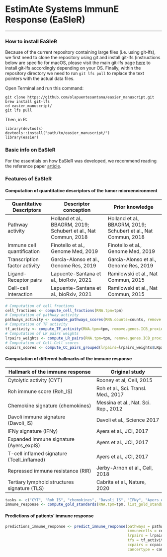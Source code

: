 # EstimAte Systems ImmunE Response (EaSIeR)

---
 
### How to install EaSIeR

Because of the current repository containing large files (i.e. using git-lfs), we first need to clone the repository using git and install git-lfs (instructions below are specific for macOS, please visit the main git-lfs page [here](https://docs.github.com/en/github/managing-large-files/installing-git-large-file-storage) to install git-lfs accordingly depending on your OS. Finally, within the repository directory we need to run `git lfs pull` to replace the text pointers with the actual data files.

Open Terminal and run this command:
```{bash}
git clone https://github.com/olapuentesantana/easier_manuscript.git
brew install git-lfs
cd easier_manuscript/
git lfs pull
```
Then, in R:
```{r}
library(devtools)
devtools::install("path/to/easier_manuscript/")
library(easier)
```

### Basic info on EaSIeR
For the essentials on how EaSIeR was developed, we recommend reading the reference paper [article](https://www.cell.com/patterns/fulltext/S2666-3899(21)00126-4).

### Features of EaSIeR

#### Computation of quantitative descriptors of the tumor microenvironment

| Quantitative Descriptors  | Descriptor conception  | Prior knowledge |
|------------------------------------------------------------------------ | ------------------ | ------------------------------ |
| Pathway activity  | Holland et al., BBAGRM, 2019; Schubert et al., Nat Commun, 2018 | Holland et al., BBAGRM, 2019; Schubert et al., Nat Commun, 2018 |
| Immune cell quantification  | Finotello et al., Genome Med, 2019 | Finotello et al., Genome Med, 2019|
| Transcription factor activity | Garcia-Alonso et al., Genome Res, 2019 | Garcia-Alonso et al., Genome Res, 2019 |
| Ligand-Receptor pairs | Lapuente-Santana et al., bioRxiv, 2021 | Ramilowski et al., Nat Commun, 2015 |
| Cell-cell interaction | Lapuente-Santana et al., bioRxiv, 2021 | Ramilowski et al.,  Nat Commun, 2015 |

```R
# Computation of cell fractions
cell_fractions <- compute_cell_fractions(RNA.tpm=tpm)
# Computation of pathway activity
pathways_activity <- compute_pathways_scores(RNA.counts=counts, remove.genes.ICB_proxies=TRUE)
# Computation of TF activity
tf_activity <- compute_TF_activity(RNA.tpm=tpm, remove.genes.ICB_proxies=FALSE)
# Computation of LR pairs weights
lrpairs_weights <- compute_LR_pairs(RNA.tpm=tpm, remove.genes.ICB_proxies=FALSE, compute.cytokines.pairs=FALSE, cancertype="pancan")
# Computation of Cell-Cell scores
ccpairs_scores <- compute_CC_pairs_grouped(lrpairs=lrpairs_weights$LRpairs, cancertype="pancan")
```

#### Computation of different hallmarks of the immune response

| Hallmark of the immune response | Original study |
|------------------------------------------- | ------------------ |
| Cytolytic activity (CYT) | Rooney et al, Cell, 2015 |
| Roh immune score (Roh_IS) | Roh et al., Sci. Transl. Med., 2017 |
| Chemokine signature (chemokines) | Messina et al., Nat. Sci. Rep., 2012 |
| Davoli immune signature (Davoli_IS) | Davoli et al., Science 2017 |
| IFNy signature (IFNy) | Ayers et al., JCI, 2017 |
| Expanded immune signature (Ayers_expIS) | Ayers et al., JCI, 2017 |
| T-cell inflamed signature (Tcell_inflamed) | Ayers et al., JCI, 2017 |
| Repressed immune resistance (RIR) | Jerby-Arnon et al., Cell, 2018 |
| Tertiary lymphoid structures signature (TLS) | Cabrita et al., Nature, 2020 |

```R
tasks <- c("CYT", "Roh_IS", "chemokines", "Davoli_IS", "IFNy", "Ayers_expIS", "Tcell_inflamed", "RIR", "TLS")
immune_response <- compute_gold_standards(RNA.tpm=tpm, list_gold_standards=tasks, cancertype=cancer_type, output_file_path=tmp_file_path)
```

#### Predictions of patients' immune response
```R
predictions_immune_response <- predict_immune_response(pathways = pathways_activity,
                                                       immunecells = cell_fractions,
                                                       lrpairs = lrpairs_weights,
                                                       tfs = tf_activity,
                                                       ccpairs = ccpairs_scores,
                                                       cancertype = cancertype)
```
